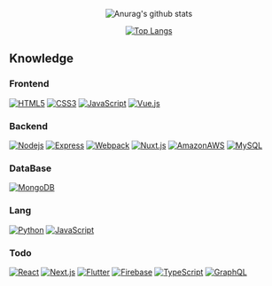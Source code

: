 <div align = center>

![Anurag's github stats](https://github-readme-stats.vercel.app/api?username=yongsoocho&show_icons=true&theme=gradient&include_all_commits=true)

</div>

<div align = center>
  
[![Top Langs](https://github-readme-stats.vercel.app/api/top-langs/?username=yongsoocho&layout=compact)](https://github.com/anuraghazra/github-readme-stats)

</div>

## Knowledge
### Frontend
[![HTML5](https://img.shields.io/badge/-HTML5-E34F26?style=flat-square&logo=html5&logoColor=white&link=https://github.com/yongsoocho/)](https://github.com/yongsoocho/)
[![CSS3](https://img.shields.io/badge/-CSS3-1572B6?style=flat-square&logo=css3&link=https://github.com/yongsoocho/)](https://github.com/yongsoocho/)
[![JavaScript](https://img.shields.io/badge/-JavaScript-yellow?style=flat-square&logoColor=white&logo=javascript&link=https://github.com/yongsoocho/)](https://github.com/yongsoocho/)
[![Vue.js](https://img.shields.io/badge/-Vue.js-4FC08D?style=flat-square&logo=Vue.js&logoColor=white&link=https://github.com/yongsoocho/)](https://github.com/yongsoocho/)

### Backend
[![Nodejs](https://img.shields.io/badge/-Nodejs-339933?style=flat-square&logo=Node.js&logoColor=white&link=https://github.com/yongsoocho/)](https://github.com/yongsoocho/)
[![Express](https://img.shields.io/badge/-Express-000000?style=flat-square&logo=Express&logoColor=white&link=https://github.com/yongsoocho/)](https://github.com/yongsoocho/)
[![Webpack](https://img.shields.io/badge/-Webpack-8DD6F9?style=flat-square&logo=Webpack&logoColor=white&link=https://github.com/yongsoocho/)](https://github.com/yongsoocho/)
[![Nuxt.js](https://img.shields.io/badge/-Nuxt.js-00C58E?style=flat-square&logo=Nuxt.js&logoColor=white&link=https://github.com/yongsoocho/)](https://github.com/yongsoocho/)
[![AmazonAWS](https://img.shields.io/badge/-AmazonAWS-232F3E?style=flat-square&logo=AmazonAWS&logoColor=white&link=https://github.com/yongsoocho/)](https://github.com/yongsoocho/)
[![MySQL](https://img.shields.io/badge/-MySQL-4479A1?style=flat-square&logo=MySQL&logoColor=white&link=https://github.com/yongsoocho/)](https://github.com/yongsoocho/)

### DataBase
[![MongoDB](https://img.shields.io/badge/-MongoDB-47A248?style=flat-square&logo=mongodb&logoColor=white&link=https://github.com/yongsoocho/)](https://github.com/yongsoocho/)

### Lang
[![Python](https://img.shields.io/badge/-Python-3776AB?style=flat-square&logo=Python&logoColor=white&link=https://github.com/yongsoocho/)](https://github.com/yongsoocho/)
[![JavaScript](https://img.shields.io/badge/-JavaScript-yellow?style=flat-square&logoColor=white&logo=javascript&link=https://github.com/yongsoocho/)](https://github.com/yongsoocho/)

### Todo
[![React](https://img.shields.io/badge/-React-61DAFB?style=flat-square&logo=react&logoColor=white&fontColor=white&link=https://github.com/yongsoocho/)](https://github.com/yongsoocho/)
[![Next.js](https://img.shields.io/badge/-Next.js-000000?style=flat-square&logo=Next.js&logoColor=white&fontColor=white&link=https://github.com/yongsoocho/)](https://github.com/yongsoocho/)
[![Flutter](https://img.shields.io/badge/-Flutter-02569B?style=flat-square&logo=Flutter&logoColor=white&link=https://github.com/yongsoocho/)](https://github.com/yongsoocho/)
[![Firebase](https://img.shields.io/badge/-Firebase-FFCA28?style=flat-square&logo=Firebase&logoColor=white&link=https://github.com/yongsoocho/)](https://github.com/yongsoocho/)
[![TypeScript](https://img.shields.io/badge/-TypeScript-3178C6?style=flat-square&logo=TypeScript&logoColor=white&link=https://github.com/yongsoocho/)](https://github.com/yongsoocho/)
[![GraphQL](https://img.shields.io/badge/-GraphQL-E10098?style=flat-square&logo=GraphQL&logoColor=white&link=https://github.com/yongsoocho/)](https://github.com/yongsoocho/)

